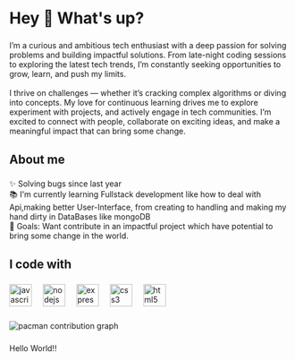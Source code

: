 <h1 align="left">Hey 👋 What's up?</h1>

###

<p align="left">I’m a curious and ambitious tech enthusiast with a deep passion for solving problems and building impactful solutions. From late-night coding sessions to exploring the latest tech trends, I’m constantly seeking opportunities to grow, learn, and push my limits.<br><br>I thrive on challenges — whether it’s cracking complex algorithms or diving into concepts. My love for continuous learning drives me to explore experiment with projects, and actively engage in tech communities. I’m excited to connect with people, collaborate on exciting ideas, and make a meaningful impact that can bring some change.</p>

###

<h2 align="left">About me</h2>

###

<p align="left">✨ Solving bugs since last year <br>📚 I'm currently learning Fullstack development like how to deal with Api,making better User-Interface, from creating to handling and making my hand dirty in DataBases like mongoDB  <br>🎯 Goals: Want contribute in an impactful project which have potential to bring some change in the world.</p>

###

<h2 align="left">I code with</h2>

###

<div align="left">
  <img src="https://cdn.jsdelivr.net/gh/devicons/devicon/icons/javascript/javascript-original.svg" height="40" alt="javascript logo"  />
  <img width="12" />
  <img src="https://cdn.jsdelivr.net/gh/devicons/devicon/icons/nodejs/nodejs-original.svg" height="40" alt="nodejs logo"  />
  <img width="12" />
  <img src="https://skillicons.dev/icons?i=express" height="40" alt="express logo"  />
  <img width="12" />
  <img src="https://skillicons.dev/icons?i=css" height="40" alt="css3 logo"  />
  <img width="12" />
  <img src="https://cdn.jsdelivr.net/gh/devicons/devicon/icons/html5/html5-original.svg" height="40" alt="html5 logo"  />
</div>

###

<picture>
  <source media="(prefers-color-scheme: dark)" srcset="https://raw.githubusercontent.com/1ankit0/1ankit0/output/pacman-contribution-graph-dark.svg">
  <source media="(prefers-color-scheme: light)" srcset="https://raw.githubusercontent.com/1ankit0/1ankit0/output/pacman-contribution-graph.svg">
  <img alt="pacman contribution graph" src="https://raw.githubusercontent.com/1ankit0/1ankit0/output/pacman-contribution-graph.svg">
</picture>

###

<p align="left">Hello World!!</p>

###
